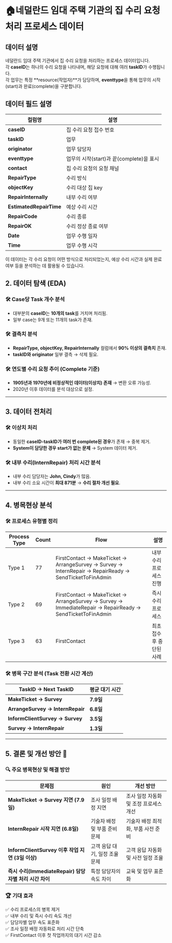 # 🏠네덜란드 임대 주택 기관의 집 수리 요청 처리 프로세스 데이터

## 데이터 설명
네덜란드 임대 주택 기관에서 집 수리 요청을 처리하는 프로세스 데이터입니다.  
각 **caseID**는 하나의 수리 요청을 나타내며, 해당 요청에 대해 여러 **taskID**가 수행됩니다.  
각 업무는 특정 **resource(작업자)**가 담당하며, **eventtype**을 통해 업무의 시작(start)과 완료(complete)을 구분합니다.

## 데이터 필드 설명

| 컬럼명 | 설명 |
|--------|------|
| **caseID** | 집 수리 요청 접수 번호 |
| **taskID** | 업무 |
| **originator** | 업무 담당자 |
| **eventtype** | 업무의 시작(start)과 끝(complete)을 표시 |
| **contact** | 집 수리 요청의 요청 채널 |
| **RepairType** | 수리 방식 |
| **objectKey** | 수리 대상 집 key |
| **RepairInternally** | 내부 수리 여부 |
| **EstimatedRepairTime** | 예상 수리 시간 |
| **RepairCode** | 수리 종류 |
| **RepairOK** | 수리 정상 종료 여부 |
| **Date** | 업무 수행 일자 |
| **Time** | 업무 수행 시각 |

이 데이터는 각 수리 요청이 어떤 방식으로 처리되었는지, 예상 수리 시간과 실제 완료 여부 등을 분석하는 데 활용될 수 있습니다.

## 2. 데이터 탐색 (EDA)
### 🛠 Case당 Task 개수 분석
- 대부분의 **caseID**는 **10개의 task**를 거치며 처리됨.
- 일부 case는 9개 또는 11개의 task가 존재.

### 🛠 결측치 분석
- **RepairType, objectKey, RepairInternally** 컬럼에서 **90% 이상의 결측치** 존재.
- **taskID와 originator** 일부 결측 → 삭제 필요.

### 🛠 연도별 수리 요청 추이 (Complete 기준)
- **1905년과 1970년에 비정상적인 데이터(이상치) 존재** → 변환 오류 가능성.
- 2020년 이후 데이터를 분석 대상으로 설정.

---

## 3. 데이터 전처리
### 🛠 이상치 처리
- 동일한 **caseID-taskID가 여러 번 complete된 경우**가 존재 → 중복 제거.
- **System이 담당한 경우 start가 없는 문제** → System 데이터 제거.

### 🛠 내부 수리(InternRepair) 처리 시간 분석
- 내부 수리 담당자는 **John, Cindy**가 많음.
- 내부 수리 소요 시간이 **최대 871분** → **수리 절차 개선 필요**.

---

## 4. 병목현상 분석
### 🛠 프로세스 유형별 정리
| **Process Type** | **Count** | **Flow** | **설명** |
|-----------------|----------|---------|---------|
| Type 1 | 77 | FirstContact → MakeTicket → ArrangeSurvey → Survey → InternRepair → RepairReady → SendTicketToFinAdmin | 내부 수리 프로세스 진행 |
| Type 2 | 69 | FirstContact → MakeTicket → ArrangeSurvey → Survey → ImmediateRepair → RepairReady → SendTicketToFinAdmin | 즉시 수리 프로세스 |
| Type 3 | 63 | FirstContact | 최초 접수 후 중단된 사례 |

### 🛠 병목 구간 분석 (Task 전환 시간 계산)
| **TaskID → Next TaskID** | **평균 대기 시간** |
|------------------------|----------------|
| **MakeTicket → Survey** | **7.9일** |
| **ArrangeSurvey → InternRepair** | **6.8일** |
| **InformClientSurvey → Survey** | **3.5일** |
| **Survey → InternRepair** | **1.3일** |

---

## 5. 결론 및 개선 방안 🚀
### 🔍 주요 병목현상 및 해결 방안
| **문제점** | **원인** | **개선 방안** |
|------------|----------|--------------|
| **MakeTicket → Survey 지연 (7.9일)** | 조사 일정 배정 지연 | 조사 일정 자동화 및 조정 프로세스 개선 |
| **InternRepair 시작 지연 (6.8일)** | 기술자 배정 및 부품 준비 문제 | 기술자 배정 최적화, 부품 사전 준비 |
| **InformClientSurvey 이후 작업 지연 (3일 이상)** | 고객 응답 대기, 일정 조율 문제 | 고객 응답 자동화 및 사전 일정 조율 |
| **즉시 수리(ImmediateRepair) 담당자별 처리 시간 차이** | 특정 담당자의 속도 차이 | 교육 및 업무 표준화 |

### 🏆 기대 효과
✅ 수리 프로세스의 병목 제거  
✅ 내부 수리 및 즉시 수리 속도 개선  
✅ 담당자별 업무 속도 표준화  
✅ 조사 일정 배정 자동화로 처리 시간 단축  
✅ FirstContact 이후 첫 작업까지의 대기 시간 감소  
